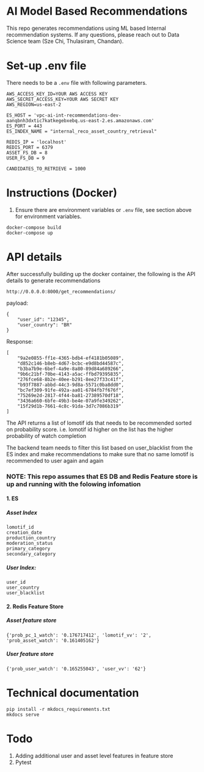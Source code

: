 # AI Model Based Recommendations
This repo generates recommendations using ML based Internal recommendation systems. If any questions, please reach out to Data Science team (Sze Chi, Thulasiram, Chandan).

# Set-up .env file
There needs to be a `.env` file with following parameters.
```
AWS_ACCESS_KEY_ID=YOUR AWS ACCESS KEY
AWS_SECRET_ACCESS_KEY=YOUR AWS SECRET KEY
AWS_REGION=us-east-2

ES_HOST = 'vpc-ai-int-recommendations-dev-aanqbnh3dxtic7katkegebxebq.us-east-2.es.amazonaws.com'
ES_PORT = 443
ES_INDEX_NAME = "internal_reco_asset_country_retrieval"

REDIS_IP = 'localhost'
REDIS_PORT = 6379
ASSET_FS_DB = 8
USER_FS_DB = 9

CANDIDATES_TO_RETRIEVE = 1000
```

# Instructions (Docker)
1) Ensure there are environment variables or `.env` file, see section above for environment variables.
```
docker-compose build
docker-compose up
```

# API details
After successfully building up the docker container, the following is the API details to generate recommendations

```
http://0.0.0.0:8000/get_recommendations/
```

payload:
```
{
    "user_id": "12345",
    "user_country": "BR"
}
```

Response: 
```
[
    "9a2e0855-ff1e-4365-bdb4-ef4181b05089",
    "d852c146-b8eb-4d67-bcbc-e9d8bd44587c",
    "b3ba7b9e-6bef-4a9e-8a80-89d84a689266",
    "9b6c21bf-70be-4143-a5ac-ffbd79395835",
    "276fce68-8b2e-40ee-b291-8ee27f33c41f",
    "b93f7887-abbd-44c3-9d8a-5571c0ba8dd0",
    "bc7ef309-91fe-492a-aa01-6784fb7f676f",
    "75269e2d-2817-4f44-ba81-27389570df18",
    "3436a660-6bfe-49b3-be4e-07a9fe349262",
    "15f29d1b-7661-4c8c-91da-3d7c7086b319"
]
```

The API returns a list of lomotif ids that needs to be recommended sorted on probability score. i.e. lomotif id higher on the list has the higher probability of watch completion

The backend team needs to filter this list based on user_blacklist from the ES index and make recommendations to make sure that no same lomotif is recommended to user again and again

### NOTE: This repo assumes that ES DB and Redis Feature store is up and running with the folowing infomation

#### 1. ES 
##### Asset Index
``` 
lomotif_id
creation_date
production_country
moderation_status
primary_category
secondary_category
```
##### User Index:
```
user_id
user_country
user_blacklist
```

#### 2. Redis Feature Store
##### Asset feature store
```
{'prob_pc_1_watch': '0.176717412', 'lomotif_vv': '2', 'prob_asset_watch': '0.161405162'}
```

##### User feature store
```
{'prob_user_watch': '0.165255043', 'user_vv': '62'}
```

# Technical documentation
```
pip install -r mkdocs_requirements.txt
mkdocs serve
```


# Todo
1. Adding additional user and asset level features in feature store
2. Pytest